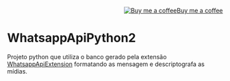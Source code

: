 <p align="right"><a target="_blank" href="https://www.buymeacoffee.com/tgTlPhj"><img src="https://www.buymeacoffee.com/assets/img/BMC-btn-logo.svg" alt="Buy me a coffee">Buy me a coffee</a></p>

# WhatsappApiPython2

Projeto python que utiliza o banco gerado pela extensão [WhatsappApiExtension](https://github.com/wictorChaves/WhatsappApiExtension) formatando as mensagem e descriptografa as mídias.
